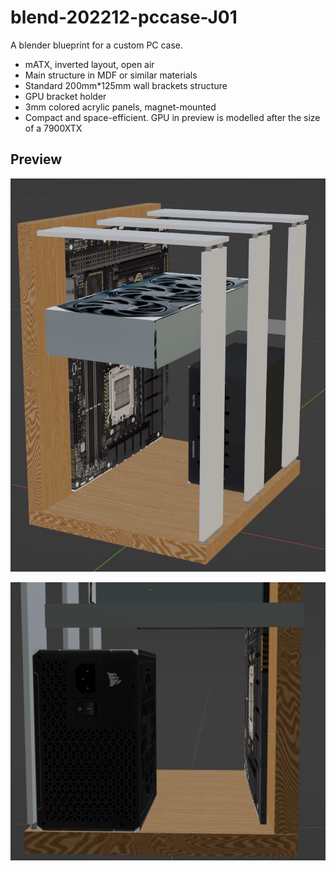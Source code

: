 # blend-202212-pccase-J01

A blender blueprint for a custom PC case.

* mATX, inverted layout, open air
* Main structure in MDF or similar materials
* Standard 200mm*125mm wall brackets structure
* GPU bracket holder
* 3mm colored acrylic panels, magnet-mounted
* Compact and space-efficient. GPU in preview is modelled after the size of a 7900XTX

## Preview

![](https://github.com/giuliojiang/blend-202212-pccase-J01/raw/main/out/202212271311.JPG)

![](https://github.com/giuliojiang/blend-202212-pccase-J01/raw/main/out/202212271311-2.JPG)